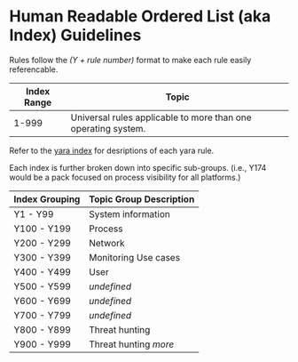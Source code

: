 # Human Readable Ordered List (aka Index) Guidelines
Rules follow the *(Y + rule number)* format to make each rule easily referencable.

| Index Range | Topic |
| ----------- | ----- |
| 1-999 | Universal rules applicable to more than one operating system. |

Refer to the [yara index](yara_index.md) for desriptions of each yara rule.

Each index is further broken down into specific sub-groups.
(i.e., Y174 would be a pack focused on process visibility for all platforms.)

| Index Grouping | Topic Group Description |
| -------------- | ----------------------- |
| Y1 - Y99 | System information |
| Y100 - Y199 | Process |
| Y200 - Y299 | Network |
| Y300 - Y399 | Monitoring Use cases |
| Y400 - Y499 | User |
| Y500 - Y599 | *undefined* |
| Y600 - Y699 | *undefined* |
| Y700 - Y799 | *undefined* |
| Y800 - Y899 | Threat hunting |
| Y900 - Y999 | Threat hunting *more* |